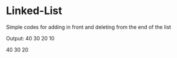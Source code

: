 # Linked-List
Simple codes for adding in front and deleting from the end of the list

Output:
40
30
20
10

40
30
20
